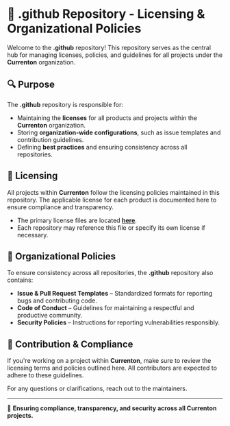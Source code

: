 # 📜 .github Repository - Licensing & Organizational Policies  

Welcome to the **.github** repository! This repository serves as the central hub for managing licenses, policies, and guidelines for all projects under the **Currenton** organization.  

## 🔍 Purpose  

The **.github** repository is responsible for:  
- Maintaining the **licenses** for all products and projects within the **Currenton** organization.  
- Storing **organization-wide configurations**, such as issue templates and contribution guidelines.  
- Defining **best practices** and ensuring consistency across all repositories.  

## 📜 Licensing  

All projects within **Currenton** follow the licensing policies maintained in this repository. The applicable license for each product is documented here to ensure compliance and transparency.  

- The primary license files are located **[here](https://github.com/Currenton/.github/tree/main/docs)**.  
- Each repository may reference this file or specify its own license if necessary.  

## 📂 Organizational Policies  

To ensure consistency across all repositories, the **.github** repository also contains:  
- **Issue & Pull Request Templates** – Standardized formats for reporting bugs and contributing code.  
- **Code of Conduct** – Guidelines for maintaining a respectful and productive community.  
- **Security Policies** – Instructions for reporting vulnerabilities responsibly.  

## 🤝 Contribution & Compliance  

If you're working on a project within **Currenton**, make sure to review the licensing terms and policies outlined here. All contributors are expected to adhere to these guidelines.  

For any questions or clarifications, reach out to the maintainers.  

---  
🔹 **Ensuring compliance, transparency, and security across all Currenton projects.**  
